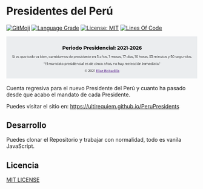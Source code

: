 # Presidentes del Perú

[![GitMoji](https://img.shields.io/badge/gitmoji-%20😜-FFDD67.svg)](https://gitmoji.dev)
[![Language Grade](https://img.shields.io/lgtm/grade/javascript/g/UltiRequiem/PeruPresidents.svg?logo=lgtm&logoWidth=18)](https://lgtm.com/projects/g/UltiRequiem/PeruPresidents/context:javascript)
[![License: MIT](https://img.shields.io/badge/License-MIT-blue.svg)](https://opensource.org/licenses/MIT)
[![Lines Of Code](https://img.shields.io/tokei/lines/github.com/UltiRequiem/PeruPresidents?color=blue&label=Total%20Lines)](https://github.com/UltiRequiem/PeruPresidents.js)

![Screenshot of Website](./img/screenshots/0.1.0.png)

Cuenta regresiva para el nuevo Presidente del Perú y cuanto
ha pasado desde que acabo el mandato de cada Presidente.

Puedes visitar el sitio en:
https://ultirequiem.github.io/PeruPresidents

## Desarrollo

Puedes clonar el Repositorio y trabajar con normalidad, todo es vanila JavaScript.

## Licencia

[MIT LICENSE](./LICENSE)
